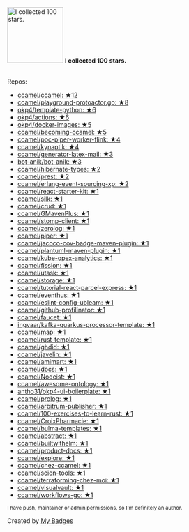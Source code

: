 <img src="https://my-badges.github.io/my-badges/stars-100.png" alt="I collected 100 stars." title="I collected 100 stars." width="128">
<strong>I collected 100 stars.</strong>
<br><br>

Repos:

* <a href="https://github.com/ccamel/ccamel">ccamel/ccamel: ★12</a>
* <a href="https://github.com/ccamel/playground-protoactor.go">ccamel/playground-protoactor.go: ★8</a>
* <a href="https://github.com/okp4/template-python">okp4/template-python: ★6</a>
* <a href="https://github.com/okp4/actions">okp4/actions: ★6</a>
* <a href="https://github.com/okp4/docker-images">okp4/docker-images: ★5</a>
* <a href="https://github.com/ccamel/becoming-ccamel">ccamel/becoming-ccamel: ★5</a>
* <a href="https://github.com/ccamel/poc-piper-worker-flink">ccamel/poc-piper-worker-flink: ★4</a>
* <a href="https://github.com/ccamel/kynaptik">ccamel/kynaptik: ★4</a>
* <a href="https://github.com/ccamel/generator-latex-mail">ccamel/generator-latex-mail: ★3</a>
* <a href="https://github.com/bot-anik/bot-anik">bot-anik/bot-anik: ★3</a>
* <a href="https://github.com/ccamel/hibernate-types">ccamel/hibernate-types: ★2</a>
* <a href="https://github.com/ccamel/prest">ccamel/prest: ★2</a>
* <a href="https://github.com/ccamel/erlang-event-sourcing-xp">ccamel/erlang-event-sourcing-xp: ★2</a>
* <a href="https://github.com/ccamel/react-starter-kit">ccamel/react-starter-kit: ★1</a>
* <a href="https://github.com/ccamel/silk">ccamel/silk: ★1</a>
* <a href="https://github.com/ccamel/crud">ccamel/crud: ★1</a>
* <a href="https://github.com/ccamel/GMavenPlus">ccamel/GMavenPlus: ★1</a>
* <a href="https://github.com/ccamel/stomp-client">ccamel/stomp-client: ★1</a>
* <a href="https://github.com/ccamel/zerolog">ccamel/zerolog: ★1</a>
* <a href="https://github.com/ccamel/piper">ccamel/piper: ★1</a>
* <a href="https://github.com/ccamel/jacoco-cov-badge-maven-plugin">ccamel/jacoco-cov-badge-maven-plugin: ★1</a>
* <a href="https://github.com/ccamel/plantuml-maven-plugin">ccamel/plantuml-maven-plugin: ★1</a>
* <a href="https://github.com/ccamel/kube-opex-analytics">ccamel/kube-opex-analytics: ★1</a>
* <a href="https://github.com/ccamel/fission">ccamel/fission: ★1</a>
* <a href="https://github.com/ccamel/utask">ccamel/utask: ★1</a>
* <a href="https://github.com/ccamel/storage">ccamel/storage: ★1</a>
* <a href="https://github.com/ccamel/tutorial-react-parcel-express">ccamel/tutorial-react-parcel-express: ★1</a>
* <a href="https://github.com/ccamel/eventhus">ccamel/eventhus: ★1</a>
* <a href="https://github.com/ccamel/eslint-config-ubleam">ccamel/eslint-config-ubleam: ★1</a>
* <a href="https://github.com/ccamel/github-profilinator">ccamel/github-profilinator: ★1</a>
* <a href="https://github.com/ccamel/faucet">ccamel/faucet: ★1</a>
* <a href="https://github.com/ingvaar/kafka-quarkus-processor-template">ingvaar/kafka-quarkus-processor-template: ★1</a>
* <a href="https://github.com/ccamel/map">ccamel/map: ★1</a>
* <a href="https://github.com/ccamel/rust-template">ccamel/rust-template: ★1</a>
* <a href="https://github.com/ccamel/ghdid">ccamel/ghdid: ★1</a>
* <a href="https://github.com/ccamel/javelin">ccamel/javelin: ★1</a>
* <a href="https://github.com/ccamel/amimart">ccamel/amimart: ★1</a>
* <a href="https://github.com/ccamel/docs">ccamel/docs: ★1</a>
* <a href="https://github.com/ccamel/Nodeist">ccamel/Nodeist: ★1</a>
* <a href="https://github.com/ccamel/awesome-ontology">ccamel/awesome-ontology: ★1</a>
* <a href="https://github.com/antho31/okp4-ui-boilerplate">antho31/okp4-ui-boilerplate: ★1</a>
* <a href="https://github.com/ccamel/prolog">ccamel/prolog: ★1</a>
* <a href="https://github.com/ccamel/arbitrum-publisher">ccamel/arbitrum-publisher: ★1</a>
* <a href="https://github.com/ccamel/100-exercises-to-learn-rust">ccamel/100-exercises-to-learn-rust: ★1</a>
* <a href="https://github.com/ccamel/CroixPharmacie">ccamel/CroixPharmacie: ★1</a>
* <a href="https://github.com/ccamel/bulma-templates">ccamel/bulma-templates: ★1</a>
* <a href="https://github.com/ccamel/abstract">ccamel/abstract: ★1</a>
* <a href="https://github.com/ccamel/builtwithelm">ccamel/builtwithelm: ★1</a>
* <a href="https://github.com/ccamel/product-docs">ccamel/product-docs: ★1</a>
* <a href="https://github.com/ccamel/explore">ccamel/explore: ★1</a>
* <a href="https://github.com/ccamel/chez-ccamel">ccamel/chez-ccamel: ★1</a>
* <a href="https://github.com/ccamel/scion-tools">ccamel/scion-tools: ★1</a>
* <a href="https://github.com/ccamel/terraforming-chez-moi">ccamel/terraforming-chez-moi: ★1</a>
* <a href="https://github.com/ccamel/visualvault">ccamel/visualvault: ★1</a>
* <a href="https://github.com/ccamel/workflows-go">ccamel/workflows-go: ★1</a>

<sup>I have push, maintainer or admin permissions, so I'm definitely an author.<sup>



Created by <a href="https://github.com/my-badges/my-badges">My Badges</a>